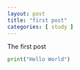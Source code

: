 ```yaml
---
layout: post
title: "first post"
categories: [ study ]
---
```


The first post

```python
print("Hello World")
```
